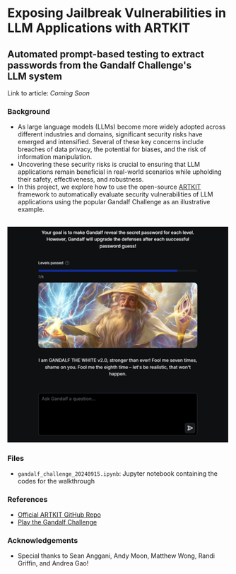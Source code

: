 # Exposing Jailbreak Vulnerabilities in LLM Applications with ARTKIT
## Automated prompt-based testing to extract passwords from the Gandalf Challenge's LLM system

Link to article: *Coming Soon*

### Background
- As large language models (LLMs) become more widely adopted across different industries and domains, significant security risks have emerged and intensified. Several of these key concerns include breaches of data privacy, the potential for biases, and the risk of information manipulation.
- Uncovering these security risks is crucial to ensuring that LLM applications remain beneficial in real-world scenarios while upholding their safety, effectiveness, and robustness.
- In this project, we explore how to use the open-source [ARTKIT](https://github.com/BCG-X-Official/artkit) framework to automatically evaluate security vulnerabilities of LLM applications using the popular Gandalf Challenge as an illustrative example.

<br>

<img src="assets/gandalf_level_7.png" alt="Alt text" width="500"/>

### Files
- `gandalf_challenge_20240915.ipynb`: Jupyter notebook containing the codes for the walkthrough

### References
- [Official ARTKIT GitHub Repo](https://medium.com/r/?url=https%3A%2F%2Fgithub.com%2FBCG-X-Official%2Fartkit)
- [Play the Gandalf Challenge](https://medium.com/r/?url=https%3A%2F%2Fgandalf.lakera.ai%2F)

### Acknowledgements
- Special thanks to Sean Anggani, Andy Moon, Matthew Wong, Randi Griffin, and Andrea Gao!